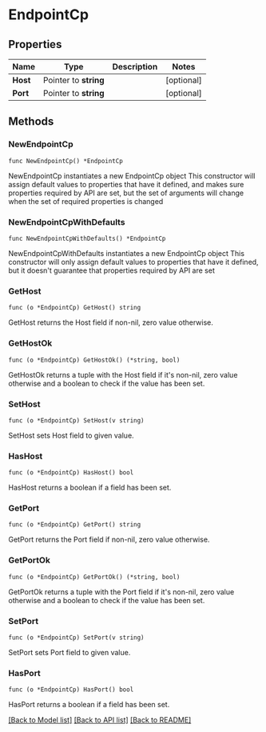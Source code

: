 # EndpointCp

## Properties

Name | Type | Description | Notes
------------ | ------------- | ------------- | -------------
**Host** | Pointer to **string** |  | [optional] 
**Port** | Pointer to **string** |  | [optional] 

## Methods

### NewEndpointCp

`func NewEndpointCp() *EndpointCp`

NewEndpointCp instantiates a new EndpointCp object
This constructor will assign default values to properties that have it defined,
and makes sure properties required by API are set, but the set of arguments
will change when the set of required properties is changed

### NewEndpointCpWithDefaults

`func NewEndpointCpWithDefaults() *EndpointCp`

NewEndpointCpWithDefaults instantiates a new EndpointCp object
This constructor will only assign default values to properties that have it defined,
but it doesn't guarantee that properties required by API are set

### GetHost

`func (o *EndpointCp) GetHost() string`

GetHost returns the Host field if non-nil, zero value otherwise.

### GetHostOk

`func (o *EndpointCp) GetHostOk() (*string, bool)`

GetHostOk returns a tuple with the Host field if it's non-nil, zero value otherwise
and a boolean to check if the value has been set.

### SetHost

`func (o *EndpointCp) SetHost(v string)`

SetHost sets Host field to given value.

### HasHost

`func (o *EndpointCp) HasHost() bool`

HasHost returns a boolean if a field has been set.

### GetPort

`func (o *EndpointCp) GetPort() string`

GetPort returns the Port field if non-nil, zero value otherwise.

### GetPortOk

`func (o *EndpointCp) GetPortOk() (*string, bool)`

GetPortOk returns a tuple with the Port field if it's non-nil, zero value otherwise
and a boolean to check if the value has been set.

### SetPort

`func (o *EndpointCp) SetPort(v string)`

SetPort sets Port field to given value.

### HasPort

`func (o *EndpointCp) HasPort() bool`

HasPort returns a boolean if a field has been set.


[[Back to Model list]](../README.md#documentation-for-models) [[Back to API list]](../README.md#documentation-for-api-endpoints) [[Back to README]](../README.md)


